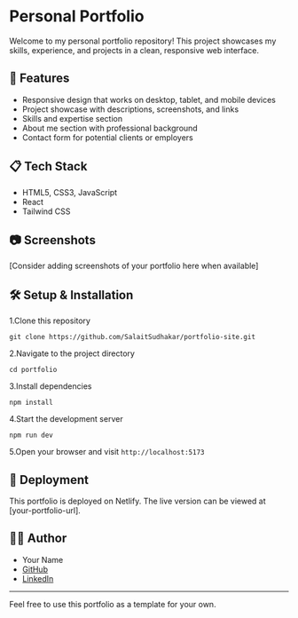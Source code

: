 # Personal Portfolio

Welcome to my personal portfolio repository! This project showcases my skills, experience, and projects in a clean, responsive web interface.

## 🚀 Features

- Responsive design that works on desktop, tablet, and mobile devices
- Project showcase with descriptions, screenshots, and links
- Skills and expertise section
- About me section with professional background
- Contact form for potential clients or employers

## 📋 Tech Stack

- HTML5, CSS3, JavaScript
- React
- Tailwind CSS

## 📷 Screenshots

[Consider adding screenshots of your portfolio here when available]

## 🛠️ Setup & Installation

1.Clone this repository

```
git clone https://github.com/SalaitSudhakar/portfolio-site.git
```

2.Navigate to the project directory

```
cd portfolio
```

3.Install dependencies

```
npm install
```

4.Start the development server

```
npm run dev
```

5.Open your browser and visit `http://localhost:5173`

## 🚀 Deployment

This portfolio is deployed on Netlify. The live version can be viewed at [your-portfolio-url].


## 👨‍💻 Author

- Your Name
- [GitHub](https://github.com/SalaitSudhakar)
- [LinkedIn](https://linkedin.com/in/salaitsudhakar)

---

Feel free to use this portfolio as a template for your own.
